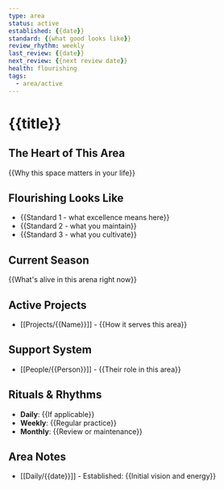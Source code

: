 ```yaml
---
type: area
status: active
established: {{date}}
standard: {{what good looks like}}
review_rhythm: weekly
last_review: {{date}}
next_review: {{next review date}}
health: flourishing
tags:
  - area/active
---
```


# {{title}}

## The Heart of This Area
{{Why this space matters in your life}}

## Flourishing Looks Like
- {{Standard 1 - what excellence means here}}
- {{Standard 2 - what you maintain}}
- {{Standard 3 - what you cultivate}}

## Current Season
{{What's alive in this arena right now}}

## Active Projects
- [[Projects/{{Name}}]] - {{How it serves this area}}

## Support System
- [[People/{{Person}}]] - {{Their role in this area}}

## Rituals & Rhythms
- **Daily**: {{If applicable}}
- **Weekly**: {{Regular practice}}
- **Monthly**: {{Review or maintenance}}

## Area Notes
- [[Daily/{{date}}]] - Established: {{Initial vision and energy}}